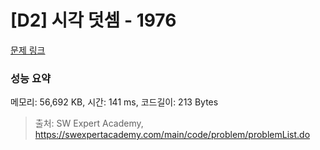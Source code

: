 # [D2] 시각 덧셈 - 1976 

[문제 링크](https://swexpertacademy.com/main/code/problem/problemDetail.do?contestProbId=AV5PttaaAZIDFAUq) 

### 성능 요약

메모리: 56,692 KB, 시간: 141 ms, 코드길이: 213 Bytes



> 출처: SW Expert Academy, https://swexpertacademy.com/main/code/problem/problemList.do